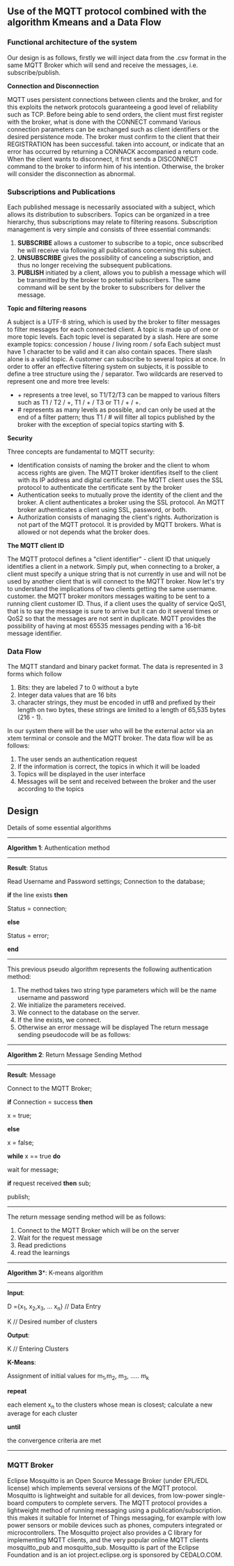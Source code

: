 ## Use of the MQTT protocol combined with the algorithm Kmeans and a Data Flow

### Functional architecture of the system
Our design is as follows, firstly we will inject data from the
.csv format in the same MQTT Broker which will send and receive the messages, i.e.
subscribe/publish.

**Connection and Disconnection**

MQTT uses persistent connections between clients and the broker, and for this exploits the
network protocols guaranteeing a good level of reliability such as TCP.
Before being able to send orders, the client must first register with the broker,
what is done with the CONNECT command
Various connection parameters can be exchanged such as client identifiers or the
desired persistence mode. The broker must confirm to the client that their REGISTRATION has been successful.
taken into account, or indicate that an error has occurred by returning a CONNACK accompanied
a return code.
When the client wants to disconnect, it first sends a DISCONNECT command to the
broker to inform him of his intention. Otherwise, the broker will consider the
disconnection as abnormal.

### Subscriptions and Publications
Each published message is necessarily associated with a subject, which allows its distribution to
subscribers. Topics can be organized in a tree hierarchy, thus subscriptions
may relate to filtering reasons. Subscription management is very simple and consists of
three essential commands:
1. **SUBSCRIBE** allows a customer to subscribe to a topic, once subscribed he will receive via
following all publications concerning this subject.
2. **UNSUBSCRIBE** gives the possibility of canceling a subscription, and thus no longer receiving the
subsequent publications.
3. **PUBLISH** initiated by a client, allows you to publish a message which will be transmitted by the broker
to potential subscribers. The same command will be sent by the broker to subscribers for
deliver the message.

**Topic and filtering reasons**

A subject is a UTF-8 string, which is used by the broker to filter messages to filter
messages for each connected client. A topic is made up of one or more topic levels.
Each topic level is separated by a slash. Here are some example topics:
concession / house / living room / sofa
Each subject must have 1 character to be valid and it can also contain spaces. There
slash alone is a valid topic. A customer can subscribe to several topics at once.
In order to offer an effective filtering system on subjects, it is possible to define a
tree structure using the / separator.
Two wildcards are reserved to represent one and more tree levels:
- \+ represents a tree level, so T1/T2/T3 can be mapped to
various filters such as T1 / T2 / +, T1 / + / T3 or T1 / + / +.
- \# represents as many levels as possible, and can only be used at the end of a filter pattern;
thus T1 / # will filter all topics published by the broker with the exception of special topics
starting with $.

**Security**

Three concepts are fundamental to MQTT security:
- Identification consists of naming the broker and the client to whom access rights are given.
The MQTT broker identifies itself to the client with its IP address and digital certificate.
The MQTT client uses the SSL protocol to authenticate the certificate sent by the broker
- Authentication seeks to mutually prove the identity of the client and the broker. A
client authenticates a broker using the SSL protocol. An MQTT broker authenticates a
client using SSL, password, or both.
- Authorization consists of managing the client's rights. Authorization is not part of the
MQTT protocol. It is provided by MQTT brokers. What is allowed or not depends
what the broker does.

**The MQTT client ID**

The MQTT protocol defines a "client identifier" - client ID that uniquely identifies a
client in a network. Simply put, when connecting to a broker, a client must specify
a unique string that is not currently in use and will not be used by another client that is
will connect to the MQTT broker.
Now let's try to understand the implications of two clients getting the same username.
customer. the MQTT broker monitors messages waiting to be sent to a running client
customer ID. Thus, if a client uses the quality of service QoS1, that is to say the message is
sure to arrive but it can do it several times or QoS2 so that the messages are not
sent in duplicate. MQTT provides the possibility of having at most 65535 messages pending with a
16-bit message identifier.

### Data Flow

The MQTT standard and binary packet format. The data is represented in 3 forms which
follow

1. Bits: they are labeled 7 to 0 without a byte
2. Integer data values that are 16 bits
3. character strings, they must be encoded in utf8 and prefixed by their length
on two bytes, these strings are limited to a length of 65,535 bytes (216 - 1).

In our system there will be the user who will be the external actor via an xtem terminal or console and
the MQTT broker.
The data flow will be as follows:

1. The user sends an authentication request
2. If the information is correct, the topics in which it will be loaded
3. Topics will be displayed in the user interface
4. Messages will be sent and received between the broker and the user according to the topics

## Design

Details of some essential algorithms
__________________________________________________________________________________
**Algorithm 1**: Authentication method
__________________________________________________________________________________
**Result**: Status

Read Username and Password settings;
Connection to the database;

**if** the line exists **then**

Status = connection;

**else**

Status = error;

**end**
________________________________________________________________________________
This previous pseudo algorithm represents the following authentication method:
1. The method takes two string type parameters which will be the name
username and password
2. We initialize the parameters received.
3. We connect to the database on the server.
4. If the line exists, we connect.
5. Otherwise an error message will be displayed
The return message sending pseudocode will be as follows:
__________________________________________________________________________________
**Algorithm 2**: Return Message Sending Method
__________________________________________________________________________________
**Result**: Message

Connect to the MQTT Broker;

**if** Connection = success **then**

x = true;

**else**

x = false;

**while** x == true **do**

wait for message;

**if** request received **then**
sub;

publish;
________________________________________________________________________________
The return message sending method will be as follows:
1. Connect to the MQTT Broker which will be on the server
2. Wait for the request message
3. Read predictions
4. read the learnings
__________________________________________________________________________________
**Algorithm 3***: K-means algorithm
__________________________________________________________________________________
**Input**:

D ={x<sub>1</sub>, x<sub>2</sub>,x<sub>3</sub>, ... x<sub>n</sub>} // Data Entry

K // Desired number of clusters

**Output**:

K // Entering Clusters

**K-Means**:

Assignment of initial values for m<sub>1</sub>,m<sub>2</sub>, m<sub>3</sub>, ..... m<sub>k</sub>

**repeat**

each element x<sub>n</sub> to the clusters whose mean is closest; calculate a
new average for each cluster

**until**

the convergence criteria are met
______________________________________________________________________________


### MQTT Broker

Eclipse Mosquitto is an Open Source Message Broker (under EPL/EDL license) which
implements several versions of the MQTT protocol. Mosquitto is lightweight and suitable for all
devices, from low-power single-board computers to complete servers.
The MQTT protocol provides a lightweight method of running messaging using a
publication/subscription. this makes it suitable for Internet of Things messaging, for example with
low power sensors or mobile devices such as phones, computers
integrated or microcontrollers.
The Mosquitto project also provides a C library for implementing MQTT clients,
and the very popular online MQTT clients mosquitto_pub and mosquitto_sub.
Mosquitto is part of the Eclipse Foundation and is an iot project.eclipse.org is sponsored by
CEDALO.COM.
